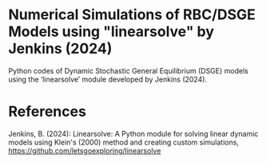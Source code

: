 # Numerical Simulations of RBC/DSGE Models using "linearsolve" by Jenkins (2024)

Python codes of Dynamic Stochastic General Equilibrium (DSGE) models using the ‘linearsolve’ module developed by Jenkins (2024). 

# References

Jenkins, B. (2024): Linearsolve: A Python module for solving linear dynamic models using Klein's (2000) method and creating custom simulations, https://github.com/letsgoexploring/linearsolve
